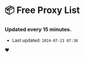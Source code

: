 # :package: Free Proxy List
### Updated every 15 minutes.

- Last updated: `2024-07-23 07:38`

:heart:
